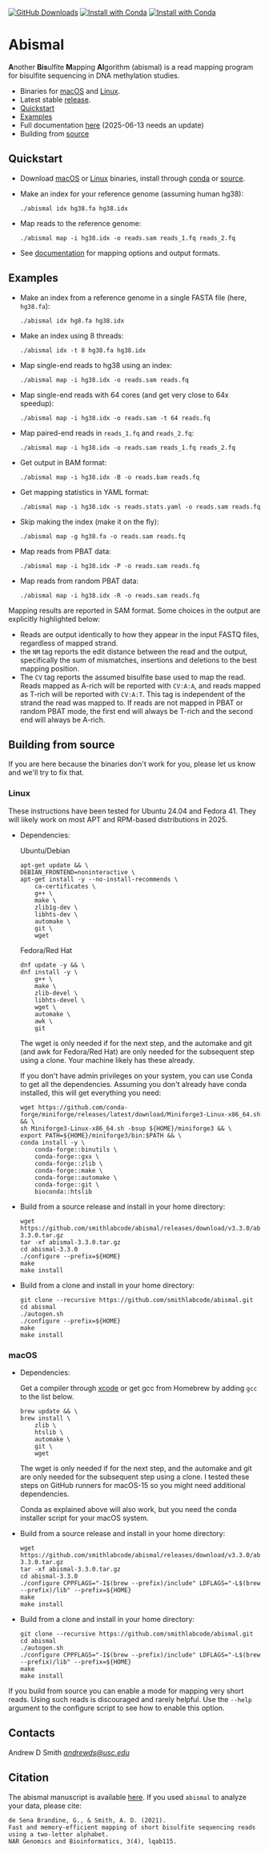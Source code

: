 [![GitHub Downloads](https://img.shields.io/github/downloads/smithlabcode/abismal/total?style=social)](https://github.com/smithlabcode/abismal/releases/latest)
[![Install with Conda](https://anaconda.org/bioconda/abismal/badges/platforms.svg)](https://anaconda.org/bioconda/abismal)
[![Install with Conda](https://img.shields.io/conda/dn/bioconda/abismal?color=red&label=conda%20downloads&style=flat-square)](https://anaconda.org/bioconda/abismal)

# Abismal

**A**nother **Bis**ulfite **M**apping **Al**gorithm (abismal) is a read
mapping program for bisulfite sequencing in DNA methylation studies.

* Binaries for [macOS](https://github.com/smithlabcode/abismal/releases/download/v3.3.0/abismal-macOS.tar.gz) and [Linux](https://github.com/smithlabcode/abismal/releases/download/v3.3.0/abismal-Linux.tar.gz).
* Latest stable [release](https://github.com/smithlabcode/abismal/releases/latest).
* [Quickstart](#quickstart)
* [Examples](#examples)
* Full documentation [here](https://github.com/smithlabcode/abismal/blob/master/docs/MANUAL.md) (2025-06-13 needs an update)
* Building from [source](#building-from-source)

## Quickstart

* Download
  [macOS](https://github.com/smithlabcode/abismal/releases/download/v3.3.0/abismal-macOS.tar.gz)
  or
  [Linux](https://github.com/smithlabcode/abismal/releases/download/v3.3.0/abismal-Linux.tar.gz)
  binaries, install through [conda](https://anaconda.org/bioconda/abismal) or
  [source](https://github.com/smithlabcode/abismal/releases/download/v3.3.0/abismal-3.3.0.tar.gz).

* Make an index for your reference genome (assuming human hg38):

  ```console
  ./abismal idx hg38.fa hg38.idx
  ```

* Map reads to the reference genome:

  ```console
  ./abismal map -i hg38.idx -o reads.sam reads_1.fq reads_2.fq
  ```

* See
  [documentation](https://github.com/smithlabcode/abismal/blob/master/docs/MANUAL.md)
  for mapping options and output formats.

## Examples

* Make an index from a reference genome in a single FASTA file (here, `hg38.fa`):

  ```console
  ./abismal idx hg8.fa hg38.idx
  ```

* Make an index using 8 threads:

  ```console
  ./abismal idx -t 8 hg38.fa hg38.idx
  ```

* Map single-end reads to hg38 using an index:

  ```console
  ./abismal map -i hg38.idx -o reads.sam reads.fq
  ```

* Map single-end reads with 64 cores (and get very close to 64x speedup):

  ```console
  ./abismal map -i hg38.idx -o reads.sam -t 64 reads.fq
  ```

* Map paired-end reads in `reads_1.fq` and `reads_2.fq`:

  ```console
  ./abismal map -i hg38.idx -o reads.sam reads_1.fq reads_2.fq
  ```

* Get output in BAM format:

  ```console
  ./abismal map -i hg38.idx -B -o reads.bam reads.fq
  ```

* Get mapping statistics in YAML format:

  ```console
  ./abismal map -i hg38.idx -s reads.stats.yaml -o reads.sam reads.fq
  ```

* Skip making the index (make it on the fly):

  ```console
  ./abismal map -g hg38.fa -o reads.sam reads.fq
  ```

* Map reads from PBAT data:

  ```console
  ./abismal map -i hg38.idx -P -o reads.sam reads.fq
  ```

* Map reads from random PBAT data:

  ```console
  ./abismal map -i hg38.idx -R -o reads.sam reads.fq
  ```

Mapping results are reported in SAM format. Some choices in the output are
explicitly highlighted below:

 * Reads are output identically to how they appear in the input FASTQ files,
   regardless of mapped strand.
 * the `NM` tag reports the edit distance between the read and the output,
   specifically the sum of mismatches, insertions and deletions to the best
   mapping position.
 * The `CV` tag reports the assumed bisulfite base used to map the read. Reads
   mapped as A-rich will be reported with `CV:A:A`, and reads mapped as T-rich
   will be reported with `CV:A:T`. This tag is independent of the strand the
   read was mapped to. If reads are not mapped in PBAT or random PBAT mode,
   the first end will always be T-rich and the second end will always be
   A-rich.

## Building from source

If you are here because the binaries don't work for you, please let us know
and we'll try to fix that.

### Linux

These instructions have been tested for Ubuntu 24.04 and Fedora 41. They will
likely work on most APT and RPM-based distributions in 2025.

* Dependencies:

  Ubuntu/Debian

  ```console
  apt-get update && \
  DEBIAN_FRONTEND=noninteractive \
  apt-get install -y --no-install-recommends \
      ca-certificates \
      g++ \
      make \
      zlib1g-dev \
      libhts-dev \
      automake \
      git \
      wget
  ```

  Fedora/Red Hat

  ```console
  dnf update -y && \
  dnf install -y \
      g++ \
      make \
      zlib-devel \
      libhts-devel \
      wget \
      automake \
      awk \
      git
  ```

  The wget is only needed if for the next step, and the automake and git (and
  awk for Fedora/Red Hat) are only needed for the subsequent step using a
  clone. Your machine likely has these already.

  If you don't have admin privileges on your system, you can use Conda to get
  all the dependencies.  Assuming you don't already have conda installed, this
  will get everything you need:

  ```console
  wget https://github.com/conda-forge/miniforge/releases/latest/download/Miniforge3-Linux-x86_64.sh && \
  sh Miniforge3-Linux-x86_64.sh -bsup ${HOME}/miniforge3 && \
  export PATH=${HOME}/miniforge3/bin:$PATH && \
  conda install -y \
      conda-forge::binutils \
      conda-forge::gxx \
      conda-forge::zlib \
      conda-forge::make \
      conda-forge::automake \
      conda-forge::git \
      bioconda::htslib
  ```

* Build from a source release and install in your home directory:

  ```console
  wget https://github.com/smithlabcode/abismal/releases/download/v3.3.0/abismal-3.3.0.tar.gz
  tar -xf abismal-3.3.0.tar.gz
  cd abismal-3.3.0
  ./configure --prefix=${HOME}
  make
  make install
  ```

* Build from a clone and install in your home directory:

  ```console
  git clone --recursive https://github.com/smithlabcode/abismal.git
  cd abismal
  ./autogen.sh
  ./configure --prefix=${HOME}
  make
  make install
  ```

### macOS

* Dependencies:

  Get a compiler through [xcode](https://developer.apple.com/xcode) or get gcc
  from Homebrew by adding `gcc` to the list below.

  ```console
  brew update && \
  brew install \
      zlib \
      htslib \
      automake \
      git \
      wget
  ```

  The wget is only needed if for the next step, and the automake and git are
  only needed for the subsequent step using a clone. I tested these steps on
  GitHub runners for macOS-15 so you might need additional dependencies.

  Conda as explained above will also work, but you need the conda installer
  script for your macOS system.

* Build from a source release and install in your home directory:

  ```console
  wget https://github.com/smithlabcode/abismal/releases/download/v3.3.0/abismal-3.3.0.tar.gz
  tar -xf abismal-3.3.0.tar.gz
  cd abismal-3.3.0
  ./configure CPPFLAGS="-I$(brew --prefix)/include" LDFLAGS="-L$(brew --prefix)/lib" --prefix=${HOME}
  make
  make install
  ```

* Build from a clone and install in your home directory:

  ```console
  git clone --recursive https://github.com/smithlabcode/abismal.git
  cd abismal
  ./autogen.sh
  ./configure CPPFLAGS="-I$(brew --prefix)/include" LDFLAGS="-L$(brew --prefix)/lib" --prefix=${HOME}
  make
  make install
  ```

If you build from source you can enable a mode for mapping very short reads.
Using such reads is discouraged and rarely helpful. Use the `--help` argument
to the configure script to see how to enable this option.

## Contacts

Andrew D Smith *andrewds@usc.edu*

## Citation

The abismal manuscript is available
[here](https://doi.org/10.1093/nargab/lqab115).  If you used `abismal` to
analyze your data, please cite:

```
de Sena Brandine, G., & Smith, A. D. (2021).
Fast and memory-efficient mapping of short bisulfite sequencing reads using a two-letter alphabet.
NAR Genomics and Bioinformatics, 3(4), lqab115.
```
